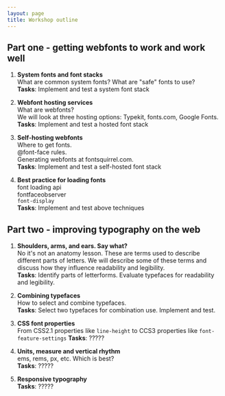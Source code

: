 ```yaml
---
layout: page
title: Workshop outline
---
```


## Part one - getting webfonts to work and work well

1. **System fonts and font stacks**<br>
    What are common system fonts? What are "safe" fonts to use?<br>
    **Tasks**: Implement and test a system font stack

2. **Webfont hosting services**<br>
    What are webfonts?<br>
    We will look at three hosting options: Typekit, fonts.com, Google Fonts.<br>
    **Tasks**: Implement and test a hosted font stack

3. **Self-hosting webfonts**<br>
    Where to get fonts.<br>
    @font-face rules.<br>
    Generating webfonts at fontsquirrel.com.<br>
    **Tasks**: Implement and test a self-hosted font stack

4. **Best practice for loading fonts**<br>
    font loading api<br>
    fontfaceobserver<br>
    `font-display`<br>
    **Tasks**: Implement and test above techniques


## Part two - improving typography on the web

1. **Shoulders, arms, and ears. Say what?**<br>
    No it's not an anatomy lesson. These are terms used to describe different parts of letters. We will describe some of these terms and discuss how they influence readability and legibility.<br>
    **Tasks**: Identify parts of letterforms. Evaluate typefaces for readability and legibility.

2. **Combining typefaces**<br>
    How to select and combine typefaces.<br>
    **Tasks**: Select two typefaces for combination use. Implement and test.<br>

4. **CSS font properties**<br>
    From CSS2.1 properties like `line-height` to CCS3 properties like `font-feature-settings`
    **Tasks**: ?????

3. **Units, measure and vertical rhythm**<br>
    ems, rems, px, etc. Which is best?<br>
    **Tasks**: ?????

4. **Responsive typography**<br>
    **Tasks**: ?????

